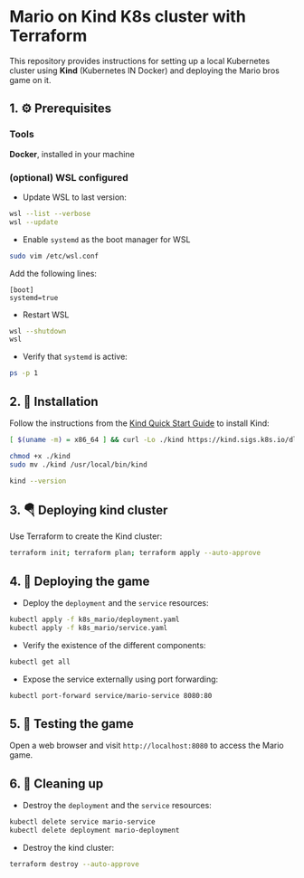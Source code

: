 # Mario on Kind K8s cluster with Terraform
This repository provides instructions for setting up a local Kubernetes cluster using **Kind** (Kubernetes IN Docker) and deploying the Mario bros game on it.

## 1. ⚙ Prerequisites
### Tools
**Docker**, installed in your machine

### (optional) WSL configured
- Update WSL to last version:
```sh
wsl --list --verbose
wsl --update
```
- Enable `systemd` as the boot manager for WSL
```sh
sudo vim /etc/wsl.conf
```
Add the following lines:
```plaintext
[boot]
systemd=true
```
- Restart WSL
```sh
wsl --shutdown
wsl
```
- Verify that `systemd` is active:
```sh
ps -p 1
```

## 2. 📝 Installation
Follow the instructions from the [Kind Quick Start Guide](https://kind.sigs.k8s.io/docs/user/quick-start/) to install Kind:

```sh
[ $(uname -m) = x86_64 ] && curl -Lo ./kind https://kind.sigs.k8s.io/dl/v0.23.0/kind-linux-amd64

chmod +x ./kind
sudo mv ./kind /usr/local/bin/kind

kind --version
```

## 3. 🪂 Deploying kind cluster
Use Terraform to create the Kind cluster:
```sh
terraform init; terraform plan; terraform apply --auto-approve
```

## 4. 🚀 Deploying the game
- Deploy the `deployment` and the `service` resources:
```sh
kubectl apply -f k8s_mario/deployment.yaml
kubectl apply -f k8s_mario/service.yaml
```
- Verify the existence of the different components:
```sh
kubectl get all
```
- Expose the service externally using port forwarding:
```sh
kubectl port-forward service/mario-service 8080:80
```

## 5. 🧪 Testing the game
Open a web browser and visit `http://localhost:8080` to access the Mario game.

## 6. 🚿 Cleaning up
- Destroy the `deployment` and the `service` resources:
```sh
kubectl delete service mario-service
kubectl delete deployment mario-deployment
```
- Destroy the kind cluster:
```sh
terraform destroy --auto-approve
```